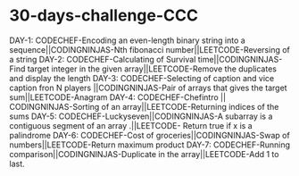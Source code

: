 # 30-days-challenge-CCC
DAY-1: CODECHEF-Encoding an even-length binary string into a sequence||CODINGNINJAS-Nth fibonacci number||LEETCODE-Reversing of a string
DAY-2: CODECHEF-Calculating of Survival time||CODINGNINJAS-Find target integer in the given array||LEETCODE-Remove the duplicates and display the length
DAY-3: CODECHEF-Selecting of caption and vice caption fron N players ||CODINGNINJAS-Pair of arrays that gives the target sum||LEETCODE-Anagram
DAY-4: CODECHEF-Chefintro || CODINGNINJAS-Sorting of an array||LEETCODE-Returning indices of the sums
DAY-5: CODECHEF-Luckyseven||CODINGNINJAS-A subarray is a contiguous segment of an array .||LEETCODE- Return true if x is a 
palindrome
DAY-6: CODECHEF-Cost of groceries||CODINGNINJAS-Swap of numbers||LEETCODE-Return maximum product
DAY-7: CODECHEF-Running comparison||CODINGNINJAS-Duplicate in the array||LEETCODE-Add 1 to last.
